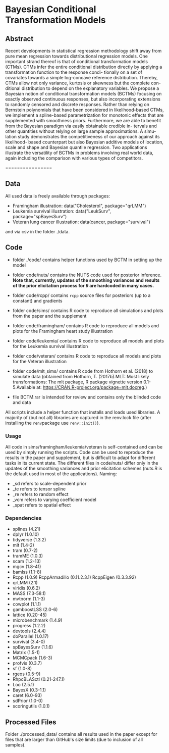 Bayesian Conditional Transformation Models
================

## Abstract
Recent developments in statistical regression methodology shift away from pure mean
regression towards distributional regression models. One important strand thereof is
that of conditional transformation models (CTMs). CTMs infer the entire conditional
distribution directly by applying a transformation function to the response condi-
tionally on a set of covariates towards a simple log-concave reference distribution.
Thereby, CTMs allow not only variance, kurtosis or skewness but the complete con-
ditional distribution to depend on the explanatory variables. We propose a Bayesian
notion of conditional transformation models (BCTMs) focusing on exactly observed
continuous responses, but also incorporating extensions to randomly censored and
discrete responses. Rather than relying on Bernstein polynomials that have been
considered in likelihood-based CTMs, we implement a spline-based parametrization
for monotonic effects that are supplemented with smoothness priors. Furthermore,
we are able to benefit from the Bayesian paradigm via easily obtainable credible in-
tervals and other quantities without relying on large sample approximations. A simu-
lation study demonstrates the competitiveness of our approach against its likelihood-
based counterpart but also Bayesian additive models of location, scale and shape and
Bayesian quantile regression. Two applications illustrate the versatility of BCTMs
in problems involving real world data, again including the comparison with various
types of competitors.

================

## Data
All used data is freely available through packages:

- Framingham illustration: data("Cholesterol", package="qrLMM")
- Leukemia survival illustration: data("LeukSurv", package="spBayesSurv")
- Veteran lung cancer illustration: data(cancer, package="survival")

and via csv in the folder ./data.


## Code
- folder ./code/ contains helper functions used by BCTM in setting up the model
- folder code/nuts/ contains the NUTS code used for posterior inference. **Note that, currently, updates of the smoothing variances and results of the prior elicitation process for $\theta$ are hardcoded in many cases.**
- folder code/rcpp/ contains `rcpp` source files for posteriors (up to a constant) and gradients
- folder code/sims/ contains R code to reproduce all simulations and plots from the paper and the supplement 

- folder code/framingham/ contains R code to reproduce all models and plots for the Framingham heart study illustration
- folder code/leukemia/ contains R code to reproduce all models and plots for the Leukemia survival illustration
- folder code/veteran/ contains R code to reproduce all models and plots for the Veteran illustration
- folder code/mlt_sims/ contains R code from Hothorn et al. (2018) to simulate data (obtained from Hothorn, T. (2017b).MLT: Most likely transformations: The mlt package, R package vignette version 0.1-5.Available at: https://CRAN.R-project.org/package=mlt.docreg.)
- file BCTM.rar is intended for review and contains only the blinded code and data

All scripts include a helper function that installs and loads used libraries. A majority of (but not all) libraries are captured in the renv.lock file (after installing the `renv`package use `renv::init()`).

### Usage
All code in sims/framingham/leukemia/veteran is self-contained and can be used by simply running the scripts. Code can be used to reproduce the results in the paper and supplement, but is difficult to adapt for different tasks in its current state. The different files in code/nuts/ differ only in the updates of the smoothing variances and prior elicitation schemes (nuts.R is the default used in most of the applications).
Naming:

- _sd refers to scale-dependent prior
- _te refers to tensor spline
- _re refers to random effect
- _vcm refers to varying coefficient model
- _spat refers to spatial effect

### Dependencies
- splines (4.21)
- dplyr (1.0.10)
- tidyverse (1.3.2)
- mlt (1.4-2)
- tram (0.7-2)
- tramME (1.0.3)
- scam (1.2-13)
- mgcv (1.8-41)
- bamlss (1.1-8)
- Rcpp (1.0.9) RcppArmadillo (0.11.2.3.1) RcppEigen (0.3.3.92)
- qrLMM (2.1)
- viridis (0.6.2)
- MASS (7.3-58.1)
- mvtnorm (1.1-3)
- cowplot  (1.1.1)
- gamboostLSS (2.0-6)
- lattice (0.20-45)
- microbenchmark (1.4.9)
- progress (1.2.2)
- devtools (2.4.4)
- doParallel (1.0.17)
- survival (3.4-0)
- spBayesSurv (1.1.6)
- Matrix (1.5-1)
- MCMCpack (1.6-3)
- profvis (0.3.7)
- sf (1.0-8)
- rgeos (0.5-9)
- RhpcBLASctl (0.21-247.1)
- Loo (2.5.1)
- BayesX (0.3-1.1)
- caret (6.0-93)
- sdPrior (1.0-0)   
- scoringutils (1.0.1)


## Processed Files
Folder ./processed_data/ contains all results used in the paper except for files that are larger than GitHub's size limits (due to inclusion of all samples).
